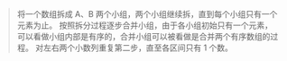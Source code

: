 > 将一个数组拆成 A、B 两个小组，两个小组继续拆，直到每个小组只有一个元素为止。
> 按照拆分过程逐步合并小组，由于各小组初始只有一个元素，可以看做小组内部是有序的，合并小组可以被看做是合并两个有序数组的过程。
> 对左右两个小数列重复第二步，直至各区间只有 1 个数。

